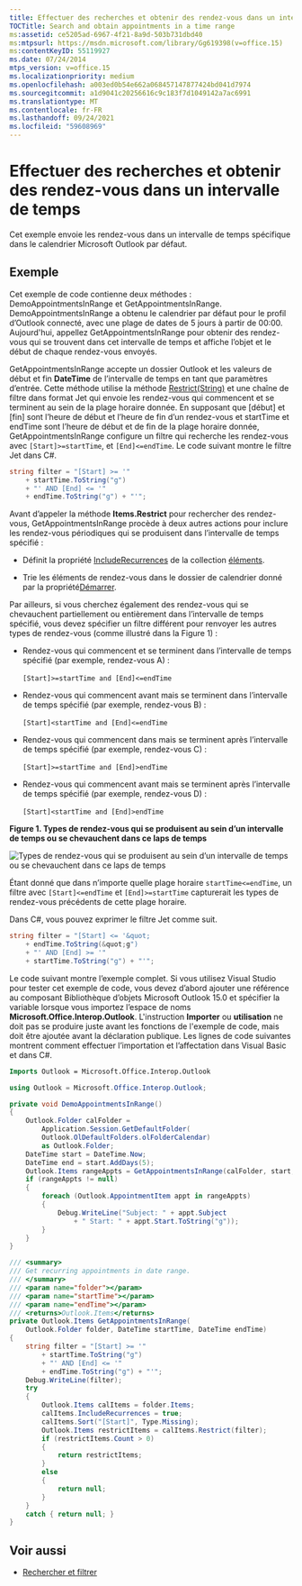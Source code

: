 ```yaml
---
title: Effectuer des recherches et obtenir des rendez-vous dans un intervalle de temps
TOCTitle: Search and obtain appointments in a time range
ms:assetid: ce5205ad-6967-4f21-8a9d-503b731dbd40
ms:mtpsurl: https://msdn.microsoft.com/library/Gg619398(v=office.15)
ms:contentKeyID: 55119927
ms.date: 07/24/2014
mtps_version: v=office.15
ms.localizationpriority: medium
ms.openlocfilehash: a003ed0b54e662a068457147877424bd041d7974
ms.sourcegitcommit: a1d9041c20256616c9c183f7d1049142a7ac6991
ms.translationtype: MT
ms.contentlocale: fr-FR
ms.lasthandoff: 09/24/2021
ms.locfileid: "59608969"
---
```

# <a name="search-and-obtain-appointments-in-a-time-range"></a>Effectuer des recherches et obtenir des rendez-vous dans un intervalle de temps

Cet exemple envoie les rendez-vous dans un intervalle de temps spécifique dans le calendrier Microsoft Outlook par défaut.

## <a name="example"></a>Exemple

Cet exemple de code contienne deux méthodes : DemoAppointmentsInRange et GetAppointmentsInRange. DemoAppointmentsInRange a obtenu le calendrier par défaut pour le profil d’Outlook connecté, avec une plage de dates de 5 jours à partir de 00:00. Aujourd'hui, appellez GetAppointmentsInRange pour obtenir des rendez-vous qui se trouvent dans cet intervalle de temps et affiche l’objet et le début de chaque rendez-vous envoyés.

GetAppointmentsInRange accepte un dossier Outlook et les valeurs de début et fin **DateTime** de l’intervalle de temps en tant que paramètres d’entrée. Cette méthode utilise la méthode [Restrict(String)](https://msdn.microsoft.com/library/bb612531\(v=office.15\)) et une chaîne de filtre dans format Jet qui envoie les rendez-vous qui commencent et se terminent au sein de la plage horaire donnée. En supposant que \[début\] et \[fin\] sont l’heure de début et l’heure de fin d’un rendez-vous et startTime et endTime sont l’heure de début et de fin de la plage horaire donnée, GetAppointmentsInRange configure un filtre qui recherche les rendez-vous avec `[Start]>=startTime`, et `[End]<=endTime`. Le code suivant montre le filtre Jet dans C\#.

```csharp
string filter = "[Start] >= '"
    + startTime.ToString("g")
    + "' AND [End] <= '"
    + endTime.ToString("g") + "'";
```

Avant d’appeler la méthode **Items.Restrict** pour rechercher des rendez-vous, GetAppointmentsInRange procède à deux autres actions pour inclure les rendez-vous périodiques qui se produisent dans l’intervalle de temps spécifié :

- Définit la propriété [IncludeRecurrences](https://msdn.microsoft.com/library/bb646522\(v=office.15\)) de la collection [éléments](https://msdn.microsoft.com/library/bb645287\(v=office.15\)).

- Trie les éléments de rendez-vous dans le dossier de calendrier donné par la propriété[Démarrer](https://msdn.microsoft.com/library/bb647263\(v=office.15\)).

Par ailleurs, si vous cherchez également des rendez-vous qui se chevauchent partiellement ou entièrement dans l’intervalle de temps spécifié, vous devez spécifier un filtre différent pour renvoyer les autres types de rendez-vous (comme illustré dans la Figure 1) :

- Rendez-vous qui commencent et se terminent dans l’intervalle de temps spécifié (par exemple, rendez-vous A) :<br/><br/>`[Start]>=startTime and [End]<=endTime`

- Rendez-vous qui commencent avant mais se terminent dans l’intervalle de temps spécifié (par exemple, rendez-vous B) :<br/><br/>`[Start]<startTime and [End]<=endTime`

- Rendez-vous qui commencent dans mais se terminent après l’intervalle de temps spécifié (par exemple, rendez-vous C) :<br/><br/>`[Start]>=startTime and [End]>endTime`

- Rendez-vous qui commencent avant mais se terminent après l’intervalle de temps spécifié (par exemple, rendez-vous D) :<br/><br/>`[Start]<startTime and [End]>endTime`

**Figure 1. Types de rendez-vous qui se produisent au sein d’un intervalle de temps ou se chevauchent dans ce laps de temps**

![Types de rendez-vous qui se produisent au sein d’un intervalle de temps ou se chevauchent dans ce laps de temps](media/pia-appointment-starttime-endtime.gif)
 

Étant donné que dans n’importe quelle plage horaire `startTime<=endTime`, un filtre avec `[Start]<=endTime` et `[End]>=startTime` capturerait les types de rendez-vous précédents de cette plage horaire.

Dans C\#, vous pouvez exprimer le filtre Jet comme suit.

```csharp
string filter = "[Start] <= '&quot;
    + endTime.ToString(&quot;g")
    + "' AND [End] >= '"
    + startTime.ToString("g") + "'";
```

Le code suivant montre l’exemple complet. Si vous utilisez Visual Studio pour tester cet exemple de code, vous devez d’abord ajouter une référence au composant Bibliothèque d’objets Microsoft Outlook 15.0 et spécifier la variable lorsque vous importez l’espace de noms **Microsoft.Office.Interop.Outlook**. L'instruction **Importer** ou **utilisation** ne doit pas se produire juste avant les fonctions de l'exemple de code, mais doit être ajoutée avant la déclaration publique. Les lignes de code suivantes montrent comment effectuer l’importation et l’affectation dans Visual Basic et dans C\#.

```vb
Imports Outlook = Microsoft.Office.Interop.Outlook
```


```csharp
using Outlook = Microsoft.Office.Interop.Outlook;
```


```csharp
private void DemoAppointmentsInRange()
{
    Outlook.Folder calFolder =
        Application.Session.GetDefaultFolder(
        Outlook.OlDefaultFolders.olFolderCalendar)
        as Outlook.Folder;
    DateTime start = DateTime.Now;
    DateTime end = start.AddDays(5);
    Outlook.Items rangeAppts = GetAppointmentsInRange(calFolder, start, end);
    if (rangeAppts != null)
    {
        foreach (Outlook.AppointmentItem appt in rangeAppts)
        {
            Debug.WriteLine("Subject: " + appt.Subject 
                + " Start: " + appt.Start.ToString("g"));
        }
    }
}

/// <summary>
/// Get recurring appointments in date range.
/// </summary>
/// <param name="folder"></param>
/// <param name="startTime"></param>
/// <param name="endTime"></param>
/// <returns>Outlook.Items</returns>
private Outlook.Items GetAppointmentsInRange(
    Outlook.Folder folder, DateTime startTime, DateTime endTime)
{
    string filter = "[Start] >= '"
        + startTime.ToString("g")
        + "' AND [End] <= '"
        + endTime.ToString("g") + "'";
    Debug.WriteLine(filter);
    try
    {
        Outlook.Items calItems = folder.Items;
        calItems.IncludeRecurrences = true;
        calItems.Sort("[Start]", Type.Missing);
        Outlook.Items restrictItems = calItems.Restrict(filter);
        if (restrictItems.Count > 0)
        {
            return restrictItems;
        }
        else
        {
            return null;
        }
    }
    catch { return null; }
}
```

## <a name="see-also"></a>Voir aussi

- [Rechercher et filtrer](search-and-filter.md)

